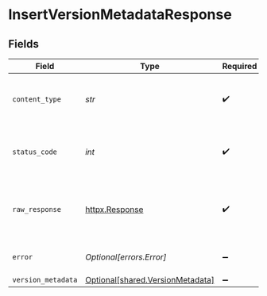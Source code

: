 # InsertVersionMetadataResponse


## Fields

| Field                                                                      | Type                                                                       | Required                                                                   | Description                                                                |
| -------------------------------------------------------------------------- | -------------------------------------------------------------------------- | -------------------------------------------------------------------------- | -------------------------------------------------------------------------- |
| `content_type`                                                             | *str*                                                                      | :heavy_check_mark:                                                         | HTTP response content type for this operation                              |
| `status_code`                                                              | *int*                                                                      | :heavy_check_mark:                                                         | HTTP response status code for this operation                               |
| `raw_response`                                                             | [httpx.Response](https://www.python-httpx.org/api/#response)               | :heavy_check_mark:                                                         | Raw HTTP response; suitable for custom response parsing                    |
| `error`                                                                    | *Optional[errors.Error]*                                                   | :heavy_minus_sign:                                                         | Default error response                                                     |
| `version_metadata`                                                         | [Optional[shared.VersionMetadata]](../../models/shared/versionmetadata.md) | :heavy_minus_sign:                                                         | OK                                                                         |